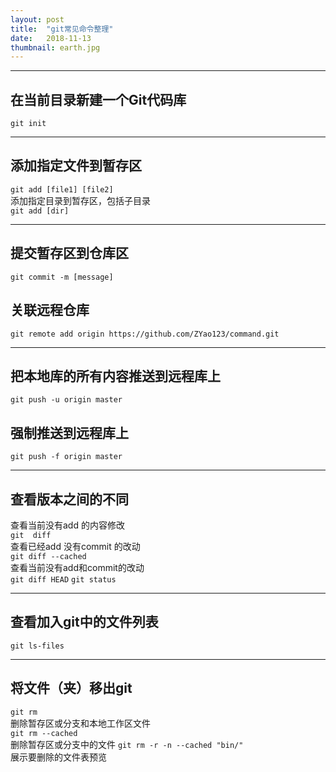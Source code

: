 ```yaml
---
layout: post
title:  "git常见命令整理"
date:   2018-11-13
thumbnail: earth.jpg
---
```


---
## 在当前目录新建一个Git代码库  
`git init`

---
## 添加指定文件到暂存区
`git add [file1] [file2]`  
添加指定目录到暂存区，包括子目录  
`git add [dir]`

---
## 提交暂存区到仓库区
`git commit -m [message]`

## 关联远程仓库
`git remote add origin https://github.com/ZYao123/command.git`

---
## 把本地库的所有内容推送到远程库上
`git push -u origin master`

## 强制推送到远程库上
`git push -f origin master`

---
## 查看版本之间的不同  
查看当前没有add 的内容修改  
`git  diff`  
查看已经add 没有commit 的改动  
`git diff --cached`  
查看当前没有add和commit的改动  
`git diff HEAD` 
`git status` 

---
## 查看加入git中的文件列表  
`git ls-files`  

---
## 将文件（夹）移出git
`git rm`  
删除暂存区或分支和本地工作区文件  
`git rm --cached`    
删除暂存区或分支中的文件
`git rm -r -n --cached "bin/"`  
展示要删除的文件表预览